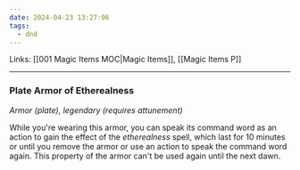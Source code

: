 ```yaml
---
date: 2024-04-23 13:27:06
tags:
  - dnd
---
```

Links: [[001 Magic Items MOC|Magic Items]], [[Magic Items P]]
___
### Plate Armor of Etherealness

*Armor (plate), legendary (requires attunement)*

While you're wearing this armor, you can speak its command word as an action to gain the effect of the *etherealness* spell, which last for 10 minutes or until you remove the armor or use an action to speak the command word again. This property of the armor can't be used again until the next dawn.